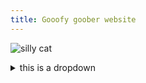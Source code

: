 ```yaml
---
title: Gooofy goober website 
---
```


![silly cat](https://user-images.githubusercontent.com/116044305/235366049-f0a1b90f-7df1-425c-8eeb-e3badc1998f8.png)


<details>
      <summary>this is a dropdown</summary>
      <br>
      this is stuff in the dropdown 
      [this is a link to the about me page](
    </details>
